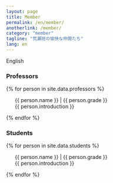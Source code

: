 ```yaml
---
layout: page
title: Member
permalink: /en/member/
anotherlink: /member/
category: "member"
tagline: "荒瀬班の愉快な仲間たち"
lang: en
---
```


English
<h3 class="member-role"><span>Professors</span></h3> 

{% for person in site.data.professors %}
  <ul class="member-content">
    {{ person.name }} | {{ person.grade }} <br>
    {{ person.introduction }}
  </ul>
{% endfor %}

<h3 class="member-role"><span>Students</span></h3>

{% for person in site.data.students %}
  <ul class="member-content">
    {{ person.name }} | {{ person.grade }} <br>
    {{ person.introduction }}
  </ul>
{% endfor %}
